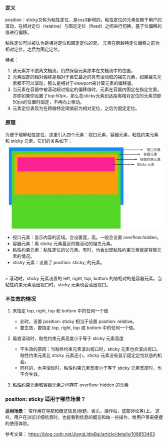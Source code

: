 ### 定义
position：sticky又称为粘性定位，是css3新增的。粘性定位的元素依赖于用户的滚动，在相对定位（relative）与固定定位（fixed）之间进行切换，基于位偏移的值进行偏移。

粘性定位可以被认为是相对定位和固定定位的混。
元素在跨越特定位偏移之前为相对定位，之后为固定定位。

特点：
1. 该元素并不脱离文档流，仍然保留元素原本在文档流中的位置。
2. 元素固定的相对偏移是相对于离它最近的具有滚动框的祖先元素，如果祖先元素都不可以滚动，那么是相对于viewport来计算元素的偏移量。
3. 当元素在容器中被滚动超过指定的偏移值时，元素在容器内固定在指定位置。亦即如果你设置了top:50px，那么在sticky元素到达距离相对定位的元素顶部50px的位置时固定，不再向上移动。
4. 元素定位表现为在跨越特定阈值前为相对定位，之后为固定定位。

### 原理
为便于理解粘性定位，这里引入四个元素：视口元素，容器元素，粘性约束元素 和 sticky 元素。它们的关系如下：
![alt](./yuanli.png)

* 视口元素：显示内容的区域。会设置宽，高。一般会设置 overflow:hidden。
* 容器元素：离 sticky 元素最近的能滚动的祖先元素。
* 粘性约束元素：粘性定位的父元素。有时，也会出现粘性约束元素就是容器元素的情况。
* sticky 元素：设置了 position: sticky; 的元素。
<br>
    > 滚动时，sticky 元素设置的 left, right, top, bottom 的值相对的是容器元素。当粘性约束元素滚出视口时，sticky 元素也会滚出视口。


### 不生效的情况
1. 未指定 top, right, top 和 bottom 中的任何一个值
    * 此时，设置 position: sticky 相当于设置 position: relative。
    * 要生效，要指定 top, right, top 或 bottom 中的任何一个值。

2. 垂直滚动时，粘性约束元素高度小于等于 sticky 元素高度
   * 不生效的原因：当粘性约束元素滚出视口时，sticky 元素也会滚出视口。粘性约束元素比 sticky 元素还小，sticky 元素没有显示固定定位状态的机会。
   * 同样的，水平滚动时，粘性约束元素宽度小于等于 sticky 元素宽度时，也不会生效。

3. 粘性约束元素和容器元素之间存在 overflow: hidden 的元素

### position: sticky 适用于哪些场景？
**适用场景：** 常作用在导航和概览信息(标题，表头，操作栏，底部评论等)上。
这样，用户在浏览详细信息时，也能看到信息的概览和做一些操作，给用户带来便捷的使用体验。


参考文章： https://blog.csdn.net/JiangLittleBai/article/details/108653463